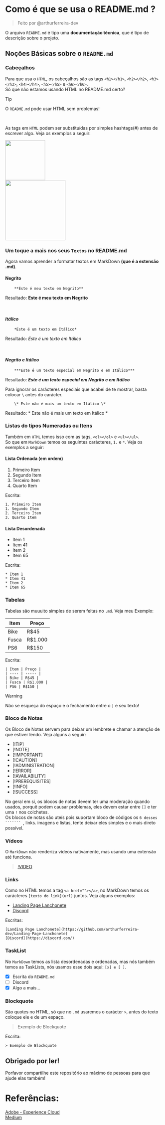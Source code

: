 # Como é que se usa o README.md ?
> Feito por @arthurferreira-dev

O arquivo ``README.md`` é tipo uma **documentação técnica**, que é tipo de descrição sobre o projeto.

## Noções Básicas sobre o ``README.md``
### Cabeçalhos

Para que usa o ``HTML``, os cabeçalhos são as tags ``<h1></h1>``, ``<h2></h2>``, ``<h3></h3>``, ``<h4></h4>``, ``<h5></h5>`` e ``<h6></h6>``. <br>
Só que não estamos usando HTML no README.md certo?

>[!TIP]
>
> O ``README.md`` pode usar HTML sem problemas!

<br>

As tags em ``HTML`` podem ser substituídas por simples hashtags(#) antes de escrever algo. Veja os exemplos a seguir: <br>

<img src="imgs/cabecalho.png" width="128px" heigth="307px">
<br>
<img src="imgs/cabecalho-em-md.png" width="193px" heigth="231px">
<br>

### Um toque a mais nos seus ``Textos`` no README.md

Agora vamos aprender a formatar textos em MarkDown **(que é a extensão .md)**.

#### **Negrito**
```
    **Este é meu texto em Negrito**
```

Resultado: **Este é meu texto em Negrito**

<br>

#### *Itálico*
```
    *Este é um texto em Itálico*
```

Resultado: *Este é um texto em Itálico*

<br>

#### ***Negrito e Itálico***

```
    ***Este é um texto especial em Negrito e em Itálico***
```

Resultado: ***Este é um texto especial em Negrito e em Itálico***

Para ignorar os carácteres especiais que acabei de te mostrar, basta colocar ``\`` antes do carácter.

```
    \* Este não é mais um texto em Itálico \*
```

Resultado: \* Este não é mais um texto em Itálico \*

### Listas do tipos Numeradas ou Itens

Também em ``HTML`` temos isso com as tags, ``<ol></ol>`` e ``<ul></ul>``. <br>
So que em `MarkDown` temos os seguintes carácteres, ``1.`` e ``*``. Veja os exemplos a seguir: <br>

#### Lista Ordenada (em ordem)

1. Primeiro Item
1. Segundo Item
2. Terceiro Item
3. Quarto Item

Escrita: 
```
1. Primeiro Item
1. Segundo Item
2. Terceiro Item
3. Quarto Item
```

#### Lista Desordenada

* Item 1
* Item 41
* Item 2
* Item 65

Escrita:
```
* Item 1
* Item 41
* Item 2
* Item 65
```

### Tabelas

Tabelas são muuuito simples de serem feitas no ``.md``. Veja meu Exemplo: <br>

| Item | Preço |
| ---- | ----- |
| Bike | R$45 |
| Fusca | R$1.000 |
| PS6 | R$150 |

Escrita: 
```
| Item | Preço |
| ---- | ----- |
| Bike | R$45 |
| Fusca | R$1.000 |
| PS6 | R$150 |
```

>[!WARNING]
>
> Não se esqueça do espaço e o fechamento entre o `|` e seu texto!

### Bloco de Notas

Os Bloco de Notas servem para deixar um lembrete e chamar a atenção de que estiver lendo. Veja alguns a seguir: <br>

* [!TIP]
* [!NOTE]
* [!IMPORTANT]
* [!CAUTION]
* [!ADMINISTRATION]
* [!ERROR]
* [!AVAILABILITY]
* [!PREREQUISITES]
* [!INFO]
* [!SUCCESS]

No geral em si, os blocos de notas devem ter uma moderação quando usados, porquê podem causar problemas, eles devem estar entre `[]` e ter uma `!` nos colchetes. <br>
Os blocos de notas são uteís pois suportam bloco de códigos os `6 desses ``````` `, links. imagens e listas, tente deixar eles simples e o mais direto possível.

### Vídeos

O `MarkDown` não renderiza vídeos nativamente, mas usando uma extensão até funciona.

>[!VIDEO](https://video.tv.adobe.com/v/29770/?quality=12)

### Links

Como no HTML temos a tag `<a href=""></a>`, no MarkDown temos os carácteres `[texto do link](url)` juntos. Veja alguns exemplos:

* [Landing Page Lanchonete](https://github.com/arthurferreira-dev/Landing-Page-Lanchonete)
* [Discord](https://discord.com/)

Escritas:
```
[Landing Page Lanchonete](https://github.com/arthurferreira-dev/Landing-Page-Lanchonete)
[Discord](https://discord.com/)
```

### TaskList

No `MarkDown` temos as lista desordenadas e ordenadas, mas nós também temos as TaskLists, nós usamos esse dois aqui: `[x] e [ ]`.

 - [x] Escrita do `README.md`
 - [ ] Discord
  - [x] Algo a mais...

### Blockquote

São quotes no HTML, só que no `.md` usaremos o carácter `>`, antes do texto coloque ele e de um espaço.

> Exemplo de Blockquote

Escrita:
```
> Exemplo de Blockquote
```

## Obrigado por ler!

Porfavor compartilhe este repositório ao máximo de pessoas para que ajude elas também!

# Referências:

[Adobe - Experience Cloud](https://experienceleague.adobe.com/pt-br/docs/contributor/contributor-guide/writing-essentials/markdown) <br>
[Medium](https://raullesteves.medium.com/github-como-fazer-um-readme-md-bonit%C3%A3o-c85c8f154f8)